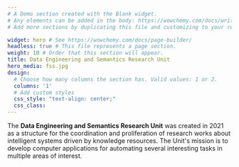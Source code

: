 ```yaml
---
# A Demo section created with the Blank widget.
# Any elements can be added in the body: https://wowchemy.com/docs/writing-markdown-latex/
# Add more sections by duplicating this file and customizing to your requirements.

widget: hero # See https://wowchemy.com/docs/page-builder/
headless: true # This file represents a page section.
weight: 10 # Order that this section will appear.
title: Data Engineering and Semantics Research Unit
hero_media: fss.jpg 
design:
  # Choose how many columns the section has. Valid values: 1 or 2.
  columns: '1'
  # Add custom styles
  css_style: "text-align: center;"
  css_class:
---
```



  The **Data Engineering and Semantics Research Unit** was created in 2021 as a structure for the coordination and proliferation of research works about intelligent systems driven by knowledge resources. The Unit's mission is to develop computer applications for automating several interesting tasks in multiple areas of interest.

<!-- {{% cta cta_link="./people/" cta_text="Meet the team →" %}} -->

<!-- <div class="row">
  <div class="col-md-8" markdown="1">

  </div>
  <div class="col-md-4" markdown="1">

  ![Data Center](serv.jpg)
  </div>
</div> -->